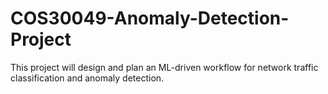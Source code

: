 # COS30049-Anomaly-Detection-Project
This project will design and plan an ML-driven workflow for network traffic classification and anomaly detection.
